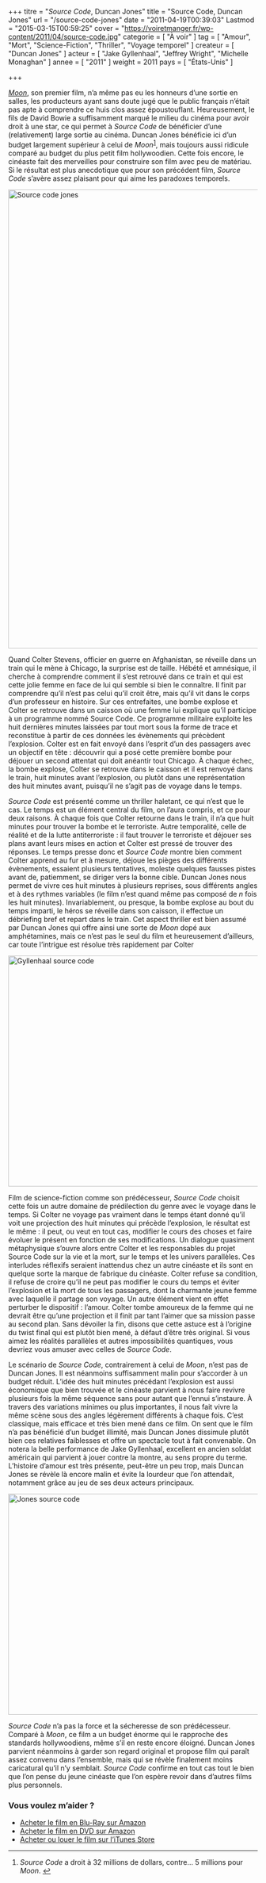 +++
titre = "<em>Source Code</em>, Duncan Jones"
title = "Source Code, Duncan Jones"
url = "/source-code-jones"
date = "2011-04-19T00:39:03"
Lastmod = "2015-03-15T00:59:25"
cover = "https://voiretmanger.fr/wp-content/2011/04/source-code.jpg"
categorie = [ "À voir" ]
tag = [ "Amour", "Mort", "Science-Fiction", "Thriller", "Voyage temporel" ]
createur = [ "Duncan Jones" ]
acteur = [ "Jake Gyllenhaal", "Jeffrey Wright", "Michelle Monaghan" ]
annee = [ "2011" ]
weight = 2011
pays = [ "États-Unis" ]

+++

<p><em><a href="https://voiretmanger.fr/2010/03/08/moon-jones/">Moon</a></em>, son premier film, n&rsquo;a même pas eu les honneurs d&rsquo;une sortie en salles, les producteurs ayant sans doute jugé que le public français n&rsquo;était pas apte à comprendre ce huis clos assez époustouflant. Heureusement, le fils de David Bowie a suffisamment marqué le milieu du cinéma pour avoir droit à une star, ce qui permet à <em>Source Code</em> de bénéficier d&rsquo;une (relativement) large sortie au cinéma. Duncan Jones bénéficie ici d&rsquo;un budget largement supérieur à celui de <em>Moon</em><sup id="fnref-4745-1"><a href="#fn-4745-1" rel="footnote">1</a></sup>, mais toujours aussi ridicule comparé au budget du plus petit film hollywoodien. Cette fois encore, le cinéaste fait des merveilles pour construire son film avec peu de matériau. Si le résultat est plus anecdotique que pour son précédent film, <em>Source Code</em> s&rsquo;avère assez plaisant pour qui aime les paradoxes temporels.</p>
<a href="http://www.allocine.fr/film/fichefilm_gen_cfilm=175053.html"><img class="aligncenter" src="https://voiretmanger.fr/wp-content/2011/04/source-code-jones.jpeg" border="0" alt="Source code jones" width="690" height="926" /></a>
<p>Quand Colter Stevens, officier en guerre en Afghanistan, se réveille dans un train qui le mène à Chicago, la surprise est de taille. Hébété et amnésique, il cherche à comprendre comment il s&rsquo;est retrouvé dans ce train et qui est cette jolie femme en face de lui qui semble si bien le connaître. Il finit par comprendre qu&rsquo;il n&rsquo;est pas celui qu&rsquo;il croit être, mais qu&rsquo;il vit dans le corps d&rsquo;un professeur en histoire. Sur ces entrefaites, une bombe explose et Colter se retrouve dans un caisson où une femme lui explique qu&rsquo;il participe à un programme nommé Source Code. Ce programme militaire exploite les huit dernières minutes laissées par tout mort sous la forme de trace et reconstitue à partir de ces données les évènements qui précèdent l&rsquo;explosion. Colter est en fait envoyé dans l&rsquo;esprit d&rsquo;un des passagers avec un objectif en tête : découvrir qui a posé cette première bombe pour déjouer un second attentat qui doit anéantir tout Chicago. À chaque échec, la bombe explose, Colter se retrouve dans le caisson et il est renvoyé dans le train, huit minutes avant l&rsquo;explosion, ou plutôt dans une représentation des huit minutes avant, puisqu&rsquo;il ne s&rsquo;agit pas de voyage dans le temps.</p>
<p><em>Source Code</em> est présenté comme un thriller haletant, ce qui n&rsquo;est que le cas. Le temps est un élément central du film, on l&rsquo;aura compris, et ce pour deux raisons. À chaque fois que Colter retourne dans le train, il n&rsquo;a que huit minutes pour trouver la bombe et le terroriste. Autre temporalité, celle de réalité et de la lutte antiterroriste : il faut trouver le terroriste et déjouer ses plans avant leurs mises en action et Colter est pressé de trouver des réponses. Le temps presse donc et <em>Source Code</em> montre bien comment Colter apprend au fur et à mesure, déjoue les pièges des différents évènements, essaient plusieurs tentatives, moleste quelques fausses pistes avant de, patiemment, se diriger vers la bonne cible. Duncan Jones nous permet de vivre ces huit minutes à plusieurs reprises, sous différents angles et à des rythmes variables (le film n&rsquo;est quand même pas composé de <em>n</em> fois les huit minutes). Invariablement, ou presque, la bombe explose au bout du temps imparti, le héros se réveille dans son caisson, il effectue un débriefing bref et repart dans le train. Cet aspect thriller est bien assumé par Duncan Jones qui offre ainsi une sorte de <em>Moon</em> dopé aux amphétamines, mais ce n&rsquo;est pas le seul du film et heureusement d&rsquo;ailleurs, car toute l&rsquo;intrigue est résolue très rapidement par Colter</p>
<img class="aligncenter" src="https://voiretmanger.fr/wp-content/2011/04/gyllenhaal-source-code.jpeg" border="0" alt="Gyllenhaal source code" width="690" height="466" />
<p>Film de science-fiction comme son prédécesseur, <em>Source Code</em> choisit cette fois un autre domaine de prédilection du genre avec le voyage dans le temps. Si Colter ne voyage pas vraiment dans le temps étant donné qu&rsquo;il voit une projection des huit minutes qui précède l&rsquo;explosion, le résultat est le même : il peut, ou veut en tout cas, modifier le cours des choses et faire évoluer le présent en fonction de ses modifications. Un dialogue quasiment métaphysique s&rsquo;ouvre alors entre Colter et les responsables du projet Source Code sur la vie et la mort, sur le temps et les univers parallèles. Ces interludes réflexifs seraient inattendus chez un autre cinéaste et ils sont en quelque sorte la marque de fabrique du cinéaste. Colter refuse sa condition, il refuse de croire qu&rsquo;il ne peut pas modifier le cours du temps et éviter l&rsquo;explosion et la mort de tous les passagers, dont la charmante jeune femme avec laquelle il partage son voyage. Un autre élément vient en effet perturber le dispositif : l&rsquo;amour. Colter tombe amoureux de la femme qui ne devrait être qu&rsquo;une projection et il finit par tant l&rsquo;aimer que sa mission passe au second plan. Sans dévoiler la fin, disons que cette astuce est à l&rsquo;origine du twist final qui est plutôt bien mené, à défaut d&rsquo;être très original. Si vous aimez les réalités parallèles et autres impossibilités quantiques, vous devriez vous amuser avec celles de <em>Source Code</em>.</p>
<p>Le scénario de <em>Source Code</em>, contrairement à celui de <em>Moon</em>, n&rsquo;est pas de Duncan Jones. Il est néanmoins suffisamment malin pour s&rsquo;accorder à un budget réduit. L&rsquo;idée des huit minutes précédant l&rsquo;explosion est aussi économique que bien trouvée et le cinéaste parvient à nous faire revivre plusieurs fois la même séquence sans pour autant que l&rsquo;ennui s&rsquo;instaure. À travers des variations minimes ou plus importantes, il nous fait vivre la même scène sous des angles légèrement différents à chaque fois. C&rsquo;est classique, mais efficace et très bien mené dans ce film. On sent que le film n&rsquo;a pas bénéficié d&rsquo;un budget illimité, mais Duncan Jones dissimule plutôt bien ces relatives faiblesses et offre un spectacle tout à fait convenable. On notera la belle performance de Jake Gyllenhaal, excellent en ancien soldat américain qui parvient à jouer contre la montre, au sens propre du terme. L&rsquo;histoire d&rsquo;amour est très présente, peut-être un peu trop, mais Duncan Jones se révèle là encore malin et évite la lourdeur que l&rsquo;on attendait, notamment grâce au jeu de ses deux acteurs principaux.</p>
<img class="aligncenter" src="https://voiretmanger.fr/wp-content/2011/04/jones-source-code.jpeg" border="0" alt="Jones source code" width="690" height="446" />
<p><em>Source Code</em> n&rsquo;a pas la force et la sécheresse de son prédécesseur. Comparé à <em>Moon</em>, ce film a un budget énorme qui le rapproche des standards hollywoodiens, même s&rsquo;il en reste encore éloigné. Duncan Jones parvient néanmoins à garder son regard original et propose film qui paraît assez convenu dans l&rsquo;ensemble, mais qui se révèle finalement moins caricatural qu&rsquo;il n&rsquo;y semblait. <em>Source Code</em> confirme en tout cas tout le bien que l&rsquo;on pense du jeune cinéaste que l&rsquo;on espère revoir dans d&rsquo;autres films plus personnels.</p>
<div class="amazon">
<h3>Vous voulez m&rsquo;aider ?</h3>
<ul>
<li><a href="http://www.amazon.fr/gp/product/B0053G4V24/ref=as_li_ss_tl?ie=UTF8&#038;tag=leblogdenic07-21&#038;linkCode=as2&#038;camp=1642&#038;creative=19458&#038;creativeASIN=B0053G4V24">Acheter le film en Blu-Ray sur Amazon</a></li>
<li><a href="http://www.amazon.fr/gp/product/B0053G4V3I/ref=as_li_ss_tl?ie=UTF8&#038;tag=leblogdenic07-21&#038;linkCode=as2&#038;camp=1642&#038;creative=19458&#038;creativeASIN=B0053G4V3I">Acheter le film en DVD sur Amazon</a></li>
<li><a href="https://itunes.apple.com/fr/movie/source-code/id453704232">Acheter ou louer le film sur l&rsquo;iTunes Store</a></li>
</ul>
</div>
<div class="footnotes">
<hr />
<ol>
<li id="fn-4745-1">
<em>Source Code</em> a droit à 32 millions de dollars, contre… 5 millions pour <em>Moon</em>.&#160;<a href="#fnref-4745-1" rev="footnote">&#8617;</a>
</li>
</ol>
</div>

